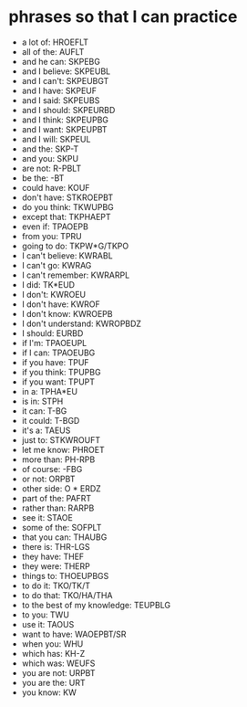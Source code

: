 # phrases so that I can practice

 * a lot of: HROEFLT
 * all of the: AUFLT
 * and he can: SKPEBG
 * and I believe: SKPEUBL
 * and I can't: SKPEUBGT
 * and I have: SKPEUF
 * and I said: SKPEUBS
 * and I should: SKPEURBD
 * and I think: SKPEUPBG
 * and I want: SKPEUPBT
 * and I will: SKPEUL
 * and the: SKP-T
 * and you: SKPU
 * are not: R-PBLT
 * be the: -BT
 * could have: KOUF
 * don't have: STKROEPBT
 * do you think: TKWUPBG
 * except that: TKPHAEPT
 * even if: TPAOEPB
 * from you: TPRU
 * going to do: TKPW*G/TKPO
 * I can't believe: KWRABL
 * I can't go: KWRAG
 * I can't remember: KWRARPL
 * I did: TK*EUD
 * I don't: KWROEU
 * I don't have: KWROF
 * I don't know: KWROEPB
 * I don't understand: KWROPBDZ
 * I should: EURBD
 * if I'm: TPAOEUPL
 * if I can: TPAOEUBG
 * if you have: TPUF
 * if you think: TPUPBG
 * if you want: TPUPT
 * in a: TPHA*EU
 * is in: STPH
 * it can: T-BG
 * it could: T-BGD
 * it's a: TAEUS
 * just to: STKWROUFT
 * let me know: PHROET
 * more than: PH-RPB
 * of course: -FBG
 * or not: ORPBT
 * other side: O * ERDZ
 * part of the: PAFRT
 * rather than: RARPB
 * see it: STAOE
 * some of the: SOFPLT
 * that you can: THAUBG
 * there is: THR-LGS
 * they have: THEF
 * they were: THERP
 * things to: THOEUPBGS
 * to do it: TKO/TK/T
 * to do that: TKO/HA/THA
 * to the best of my knowledge: TEUPBLG
 * to you: TWU
 * use it: TAOUS
 * want to have: WAOEPBT/SR
 * when you: WHU
 * which has: KH-Z
 * which was: WEUFS
 * you are not: URPBT
 * you are the: URT
 * you know: KW